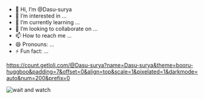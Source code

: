 - 👋 Hi, I’m @Dasu-surya
- 👀 I’m interested in ...
- 🌱 I’m currently learning ...
- 💞️ I’m looking to collaborate on ...
- 📫 How to reach me ...
- 😄 Pronouns: ...
- ⚡ Fun fact: ...

<!---
Dasu-surya/Dasu-surya is a ✨ special ✨ repository because its `README.md` (this file) appears on your GitHub profile.
You can click the Preview link to take a look at your changes.
--->

https://count.getloli.com/@Dasu-surya?name=Dasu-surya&theme=booru-huggboo&padding=7&offset=0&align=top&scale=1&pixelated=1&darkmode=auto&num=200&prefix=0


![wait and watch](https://count.getloli.com/@Dasu-surya?name=Dasu-surya&theme=booru-huggboo&padding=7&offset=0&align=top&scale=1&pixelated=1&darkmode=auto)

